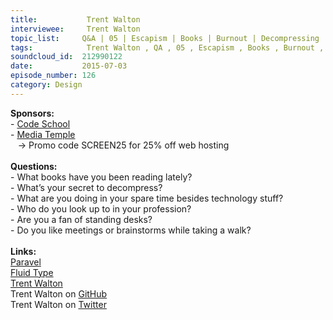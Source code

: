 ```yaml
--- 
title:           Trent Walton 
interviewee:     Trent Walton 
topic_list:     Q&A | 05 | Escapism | Books | Burnout | Decompressing | Procrastination | Time off | Kids & family | Formula 1 | Standing desks | “Idols” | Walks
tags:            Trent Walton , QA , 05 , Escapism , Books , Burnout , Decompressing , Procrastination , Time off , Kids  family , Formula 1 , Standing desks , “Idols” , Walks
soundcloud_id:  212990122
date:           2015-07-03
episode_number: 126
category: Design
---
```


<p class="show_notes_display"><b>Sponsors:<br></b>- <a rel="nofollow" target="_blank" href="https://www.codeschool.com/betweenscreens">Code School</a><b><br></b>- <a rel="nofollow" target="_blank" href="http://mediatemple.net/?utm_source=BetweenScreens&amp;utm_medium=podcast&amp;utm_campaign=SCREEN25">Media Temple</a><b><br></b>   -&gt; Promo code SCREEN25 for 25% off web hosting<br><b><br>Questions:</b><br>- What books have you been reading lately?<br>- What’s your secret to decompress?<br>- What are you doing in your spare time besides technology stuff?<br>- Who do you look up to in your profession?<br>- Are you a fan of standing desks?<br>- Do you like meetings or brainstorms while taking a walk?<br><br><b>Links:</b><br><a rel="nofollow" target="_blank" href="http://paravelinc.com/">Paravel</a><br><a rel="nofollow" target="_blank" href="http://trentwalton.com/2012/06/19/fluid-type/">Fluid Type</a><br><a rel="nofollow" target="_blank" href="http://trentwalton.com/">Trent Walton</a><br>Trent Walton on <a rel="nofollow" target="_blank" href="https://github.com/TrentWalton">GitHub</a><br>Trent Walton on <a rel="nofollow" target="_blank" href="https://twitter.com/trentwalton">Twitter</a><br><br><br></p>
